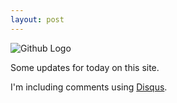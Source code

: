 ```yaml
---
layout: post
---
```


![Github Logo](https://farm9.staticflickr.com/8510/8420312876_2524de6bc3_m.jpg)

Some updates for today on this site.

I'm including comments using [Disqus](http://www.disqus.com).

